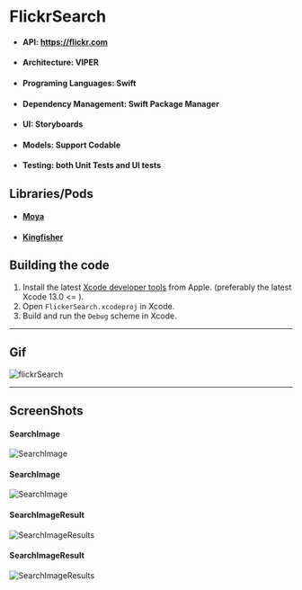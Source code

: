 FlickrSearch
====================
* #### API: https://flickr.com
* #### Architecture: VIPER
* #### Programing Languages: Swift
* #### Dependency Management: Swift Package Manager
* #### UI: Storyboards
* #### Models: Support Codable
* #### Testing: both Unit Tests and UI tests


## Libraries/Pods
* #### [Moya](https://github.com/Moya/Moya)
* #### [Kingfisher](https://github.com/onevcat/Kingfisher)


## Building the code
1. Install the latest [Xcode developer tools](https://developer.apple.com/xcode/downloads/) from Apple. (preferably the latest Xcode 13.0 <= ).
1. Open `FlickerSearch.xcodeproj` in Xcode.
1. Build and run the `Debug` scheme in Xcode.


-------------------
## Gif
![flickrSearch](flickrSearch.gif)

-------------------
## ScreenShots
#### SearchImage
![SearchImage](screen1.png)

#### SearchImage
![SearchImage](screen2.png)

#### SearchImageResult
![SearchImageResults](screen3.png)

#### SearchImageResult
![SearchImageResults](screen4.png)

